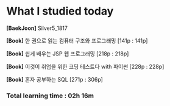 <h1>What I studied today</h1>

<strong>[BaekJoon]</strong> Silver5_1817

<strong>[Book]</strong> 한 권으로 읽는 컴퓨터 구조와 프로그래밍 [141p : 141p]

<strong>[Book]</strong> 쉽게 배우는 JSP 웹 프로그래밍 [218p : 218p]

<strong>[Book]</strong> 이것이 취업을 위한 코딩 테스트다 with 파이썬 [228p : 228p]

<strong>[Book]</strong> 혼자 공부하는 SQL [271p : 306p]

<h3>Total learning time : 02h 16m</h3>